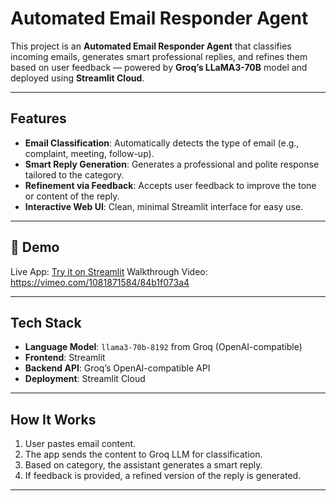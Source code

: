 # Automated Email Responder Agent

This project is an **Automated Email Responder Agent** that classifies incoming emails, generates smart professional replies, and refines them based on user feedback — powered by **Groq’s LLaMA3-70B** model and deployed using **Streamlit Cloud**.

---

##  Features

- **Email Classification**: Automatically detects the type of email (e.g., complaint, meeting, follow-up).
- **Smart Reply Generation**: Generates a professional and polite response tailored to the category.
- **Refinement via Feedback**: Accepts user feedback to improve the tone or content of the reply.
- **Interactive Web UI**: Clean, minimal Streamlit interface for easy use.

---

## 🚀 Demo

Live App: [Try it on Streamlit](https://email-responder-agent-j9un5dmuya5gdr9rskkpbr.streamlit.app/)
Walkthrough Video: https://vimeo.com/1081871584/84b1f073a4





---

## Tech Stack

- **Language Model**: `llama3-70b-8192` from Groq (OpenAI-compatible)
- **Frontend**: Streamlit
- **Backend API**: Groq’s OpenAI-compatible API
- **Deployment**: Streamlit Cloud

---

## How It Works

1. User pastes email content.
2. The app sends the content to Groq LLM for classification.
3. Based on category, the assistant generates a smart reply.
4. If feedback is provided, a refined version of the reply is generated.

---


